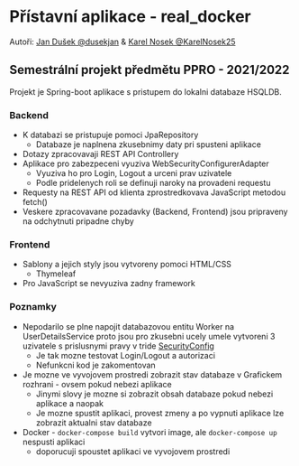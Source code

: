 # Přístavní aplikace - real_docker 
Autoři: [Jan Dušek @dusekjan](https://github.com/dusekjan/) & [Karel Nosek @KarelNosek25](https://github.com/KarelNosek25)

## Semestrální projekt předmětu PPRO - 2021/2022

Projekt je Spring-boot aplikace s pristupem do lokalni databaze HSQLDB.

### Backend
- K databazi se pristupuje pomoci JpaRepository
  - Databaze je naplnena zkusebnimy daty pri spusteni aplikace 
- Dotazy zpracovavaji REST API Controllery
- Aplikace pro zabezpeceni vyuziva WebSecurityConfigurerAdapter
  - Vyuziva ho pro Login, Logout a urceni prav uzivatele 
  - Podle pridelenych roli se definuji naroky na provadeni requestu
- Requesty na REST API od klienta zprostredkovava JavaScript metodou fetch()
- Veskere zpracovavane pozadavky (Backend, Frontend) jsou pripraveny na odchytnuti pripadne chyby

### Frontend
- Sablony a jejich styly jsou vytvoreny pomoci HTML/CSS
  - Thymeleaf 
- Pro JavaScript se nevyuziva zadny framework 

### Poznamky
- Nepodarilo se plne napojit databazovou entitu Worker na UserDetailsService proto jsou pro 
zkusebni ucely umele vytvoreni 3 uzivatele s prislusnymi pravy v tride [SecurityConfig](https://github.com/dusekjan/real_docker/blob/master/src/main/java/com/example/springjpaweb/SecurityConfig.java)
  - Je tak mozne testovat Login/Logout a autorizaci
  - Nefunkcni kod je zakomentovan
- Je mozne ve vyvojovem prostredi zobrazit stav databaze v Grafickem rozhrani - ovsem pokud nebezi aplikace
  - Jinymi slovy je mozne si zobrazit obsah databaze pokud nebezi aplikace a naopak
  - Je mozne spustit aplikaci, provest zmeny a po vypnuti aplikace lze zobrazit aktualni stav databaze
- Docker - `docker-compose build` vytvori image, ale `docker-compose up` nespusti aplikaci
  - doporucuji spoustet aplikaci ve vyvojovem prostredi



